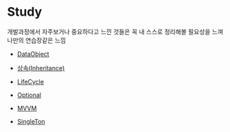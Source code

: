 # Study

개발과정에서 자주보거나 중요하다고 느낀 것들은 꼭 내 스스로 정리해볼 필요성을 느껴 나만의 연습장같은 느낌
<br/>

- [DataObject](https://github.com/BOLTB0X/Swift_Study/tree/main/study/DataObject)
  <br/>

- [상속(Inheritance)](https://github.com/BOLTB0X/Swift_Study/tree/main/study/InheritanceStudy.playground)
  <br/>

- [LifeCycle](https://github.com/BOLTB0X/Swift_Study/tree/main/study/LifeCycle)
  <br/>

- [Optional](https://github.com/BOLTB0X/Swift_Study/tree/main/study/Optional)
  <br/>

- [MVVM](https://github.com/BOLTB0X/Swift_Study/tree/main/study/mvvmTutorial.playground)
  <br/>

- [SingleTon](https://github.com/BOLTB0X/Swift_Study/tree/main/study/Singleton)
  <br/>
